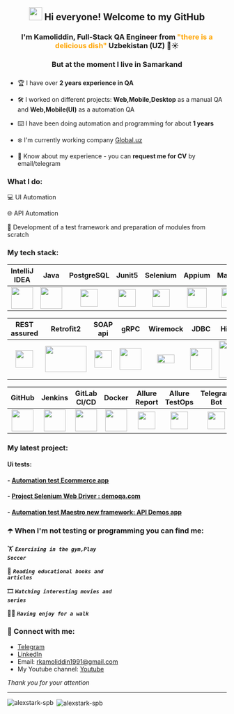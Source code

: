<h2 align="center"> <img src="https://media.giphy.com/media/hvRJCLFzcasrR4ia7z/giphy.gif" width="30px"> Hi everyone! Welcome to my GitHub</h2>
<h3 align="center">
  I'm Kamoliddin, Full-Stack QA Engineer from 
  <span style="color: orange;">"there is a delicious dish"</span> Uzbekistan (UZ) 
  <span>🍛☀️</span>
</h3>
<h3 align="center">But at the moment I live in Samarkand </h3>
<h3 align="center"></h3>

- :trophy: I have over **2 years experience in QA**

- :hammer_and_wrench: I worked on different projects: **Web,Mobile,Desktop** as a manual QA and **Web,Mobile(UI)** as a automation QA

- :keyboard: I have been doing automation and programming for about **1 years**

- :snowflake: I'm currently working company [Global.uz](https://global.uz/) 

- 📄 Know about my experience - you can **request me for CV** by email/telegram

<h3 align="left">What I do: </h3>

:computer: UI Automation

:globe_with_meridians: API Automation

:rocket: Development of a test framework and preparation of modules from scratch

<h3 align="left">My tech stack:</h3>

| IntelliJ IDEA | Java | PostgreSQL| Junit5 | Selenium | Appium | Maestro |
|:----:|:----:|:----:|:----:|:----:|:----:|:----:|
| <img src="https://fs.getcourse.ru/fileservice/file/download/a/159627/sc/383/h/ccb79347a3ba4f05bfb3129dfd913fcf.svg" width="50" height="50"> | <img src="https://fs.getcourse.ru/fileservice/file/download/a/159627/sc/56/h/07d564cc70e29ca3f184523294545f8b.svg" width="50" height="50"> | <img src="https://upload.wikimedia.org/wikipedia/commons/2/29/Postgresql_elephant.svg" width="40" height="40"> | <img src="https://fs.getcourse.ru/fileservice/file/download/a/159627/sc/390/h/b90dddb8bcf49db3d4ea4647f02cb479.svg" width="40" height="40"> | <img src="https://fs.getcourse.ru/fileservice/file/download/a/159627/sc/178/h/765d78cae8cf8967a7124cb8636c72f8.svg" width="40" height="40"> | <img src="https://images.prismic.io/openjsf/1825791f-02f3-41ba-be1a-e6961fe84d9c_appium-logo-vertical-color_large_square.png?auto=compress,format" width="45" height="45"> | <img src="https://2384395183-files.gitbook.io/~/files/v0/b/gitbook-x-prod.appspot.com/o/spaces%2Fn5KVIOjVkVjYRyVWZ0yT%2Ficon%2FiWOlXXbwVTJ9BL1NdnUu%2Ficon-w-bg.svg?alt=media&token=db2884aa-e09e-4296-b8c7-ac8f1c709343" width="45" height="45"> |

| REST assured | Retrofit2 | SOAP api | gRPC | Wiremock | JDBC | Hibernate | Spring |
|:----:|:----:|:----:|:----:|:----:|:----:|:----:|:----:|
| <img src="https://fs.getcourse.ru/fileservice/file/download/a/159627/sc/428/h/c14aaadcc88c5e412b14dcfb7785dde5.svg" width="40" height="40"> | <img src="https://codingwithmitch.s3.amazonaws.com/static/blog/f099482c-28a2-11e9-b183-2aabe8ede8eb/retrofit2_getting_started.png" width="95" height="60"> | <img src="https://fs.getcourse.ru/fileservice/file/download/a/159627/sc/395/h/cd53a722c1f8ffde957e224c3fbf91de.png" width="40" height="40"> | <img src="https://fs.getcourse.ru/fileservice/file/download/a/159627/sc/382/h/f4f3f1f3a43fb276900d2cc5fe3de5cc.svg" width="50" height="50"> | <img src="https://fs.getcourse.ru/fileservice/file/download/a/159627/sc/158/h/7fd3903fa44e028850d9346df2898baa.png" width="40" height="20"> | <img src="https://fs.getcourse.ru/fileservice/file/download/a/159627/sc/164/h/7d90ad874f0bef32137070f887b7e7c9.svg" width="50" height="50"> | <img src="https://hibernate.org/images/hibernate-logo.svg" width="85" height="85"> | <img src="https://fs.getcourse.ru/fileservice/file/download/a/159627/sc/217/h/1d42c2e1ad9b2100f363d0167a9a4cfd.svg" width="30" height="30"> |

| GitHub | Jenkins | GitLab CI/CD | Docker | Allure Report | Allure TestOps | Telegram Bot |
|:----:|:----:|:----:|:----:|:----:|:----:|:----:|
| <img src="https://fs.getcourse.ru/fileservice/file/download/a/159627/sc/247/h/fd6e833503e0e9255ae86ec12fcd6a82.svg" width="50" height="50"> | <img src="https://fs.getcourse.ru/fileservice/file/download/a/159627/sc/93/h/2ec41c19823d5239d3b6c540cfe97202.svg" width="50" height="50"> | <img src="https://miro.medium.com/v2/resize:fit:640/format:webp/1*HP0Qss6BAQcv0UbHb21YFQ.png" width="50" height="50"> |<img src="https://fs.getcourse.ru/fileservice/file/download/a/159627/sc/321/h/c8dff31ce0854741a2ba5feb45b40a3b.svg" width="50" height="50"> | <img src="https://fs.getcourse.ru/fileservice/file/download/a/159627/sc/185/h/c79ab1cf937ba73a952a0a02a11e9469.svg" width="40" height="40"> | <img src="https://fs.getcourse.ru/fileservice/file/download/a/159627/sc/333/h/32108dd5b6c9c9c3cf4220fe6b2cc7fc.svg" width="40" height="40"> | <img src="https://fs.getcourse.ru/fileservice/file/download/a/159627/sc/234/h/5ebf4f9d81150562ddb9be500e811c2b.svg" width="40" height="40"> |


### My latest project:
#### Ui tests:
#### - [Automation test Ecommerce app](https://github.com/RavshanovKamoliddin/Appium_Android_IOS_Test)
#### - [Project Selenium Web Driver : demoqa.com](https://github.com/RavshanovKamoliddin/SeleniumWebDriverJava.git)
#### - [Automation test Maestro new framework: API Demos app](https://github.com/RavshanovKamoliddin/maestro.git)

### :open_umbrella: When I'm not testing or programming you can find me:

:weight_lifting:  <code><strong>*Exercising in the gym,Play Soccer*</strong></code>

:open_book:  <code><strong>*Reading educational books and articles*</strong></code>

:film_strip:  <code><strong>*Watching interesting movies and series*</strong></code>

:walking_man: <code><strong>*Having enjoy for a walk*</strong></code>

### :email:	Connect with me:
+ [Telegram](https://t.me/kamoliddin_ravshan)
+ [LinkedIn](https://www.linkedin.com/in/ravshanovkamoliddin)
+ Email: rkamoliddin1991@gmail.com
+ My Youtube channel: [Youtube](https://www.youtube.com/@RavshanovKamoliddin)

_Thank you for your attention_
___
<p><img align="left" src="https://github-readme-stats.vercel.app/api/top-langs?username=RavshanovKamoliddin&theme=great-gatsby&show_icons=true&locale=en&layout=normal" alt="alexstark-spb" /></p>

<p>&nbsp;<img align="center" src="https://github-readme-stats.vercel.app/api?username=RavshanovKamoliddin&theme=great-gatsby&show_icons=true&locale=en" alt="alexstark-spb" /></p>

